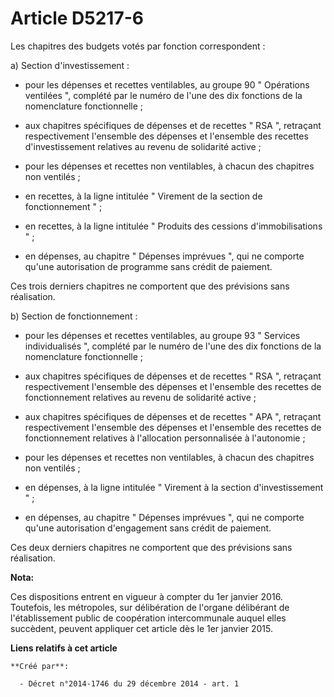 # Article D5217-6

Les chapitres des budgets votés par fonction correspondent : 

a) Section d'investissement : 

- pour les dépenses et recettes ventilables, au groupe 90 " Opérations ventilées ", complété par le numéro de l'une des dix
fonctions de la nomenclature fonctionnelle ; 

- aux chapitres spécifiques de dépenses et de recettes " RSA ", retraçant respectivement l'ensemble des dépenses et
l'ensemble des recettes d'investissement relatives au revenu de solidarité active ; 

- pour les dépenses et recettes non ventilables, à chacun des chapitres non ventilés ; 

- en recettes, à la ligne intitulée " Virement de la section de fonctionnement " ; 

- en recettes, à la ligne intitulée " Produits des cessions d'immobilisations " ; 

- en dépenses, au chapitre " Dépenses imprévues ", qui ne comporte qu'une autorisation de programme sans crédit de paiement. 

Ces trois derniers chapitres ne comportent que des prévisions sans réalisation. 

b) Section de fonctionnement : 

- pour les dépenses et recettes ventilables, au groupe 93 " Services individualisés ", complété par le numéro de l'une des
dix fonctions de la nomenclature fonctionnelle ; 

- aux chapitres spécifiques de dépenses et de recettes " RSA ", retraçant respectivement l'ensemble des dépenses et
l'ensemble des recettes de fonctionnement relatives au revenu de solidarité active ; 

- aux chapitres spécifiques de dépenses et de recettes " APA ", retraçant respectivement l'ensemble des dépenses et
l'ensemble des recettes de fonctionnement relatives à l'allocation personnalisée à l'autonomie ; 

- pour les dépenses et recettes non ventilables, à chacun des chapitres non ventilés ; 

- en dépenses, à la ligne intitulée " Virement à la section d'investissement " ; 

- en dépenses, au chapitre " Dépenses imprévues ", qui ne comporte qu'une autorisation d'engagement sans crédit de paiement. 

Ces deux derniers chapitres ne comportent que des prévisions sans réalisation.

**Nota:**

Ces dispositions entrent en vigueur à compter du 1er janvier 2016. Toutefois, les métropoles, sur délibération de l'organe
délibérant de l'établissement public de coopération intercommunale auquel elles succèdent, peuvent appliquer cet article dès
le 1er janvier 2015.

**Liens relatifs à cet article**

	**Créé par**:

	  - Décret n°2014-1746 du 29 décembre 2014 - art. 1
